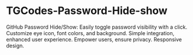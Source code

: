# TGCodes-Password-Hide-show
GitHub Password Hide/Show: Easily toggle password visibility with a click. Customize eye icon, font colors, and background. Simple integration, enhanced user experience. Empower users, ensure privacy. Responsive design.
